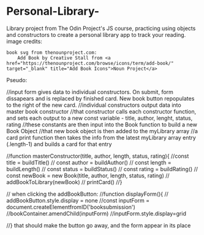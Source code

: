 # Personal-Library-

Library project from The Odin Project's JS course, practicing using objects and constructors to create a personal library app to track your reading.
image credits:

    book svg from thenounproject.com:
        Add Book by Creative Stall from <a href="https://thenounproject.com/browse/icons/term/add-book/" target="_blank" title="Add Book Icons">Noun Project</a>

Pseudo:

//input form gives data to individual constructors. On submit, form dissapears and is replaced by finished card. New book button repopulates to the right of the new card.
//individual constructors output data into master book constructor
//that constructor calls each constructor function, and sets each output to a new const variable - title, author, lenght, status, rating
//these constants are then input into the Book function to build a new Book Object
//that new book object is then added to the myLibrary array
//a card print function then takes the info from the latest myLibrary array entry (.length-1) and builds a card for that entry

//function masterConstructor(title, author, length, status, rating){
//const title = buildTitle()
// const author = buildAuthor()
// const length = buildLength()
// const status = buildStatus()
// const rating = buildRating()
// const newBook = new Book(title, author, length, status, rating)
// addBookToLibrary(newBook)
// printCard()
//}

// when clicking the addBookButton:
//function displayForm(){
// addBookButton.style.display = none
//const inputForm = document.createElementfromID('booksubmission')
//bookContainer.amendChild(inputForm)
//inputForm.style.display=grid

//} that should make the button go away, and the form appear in its place
